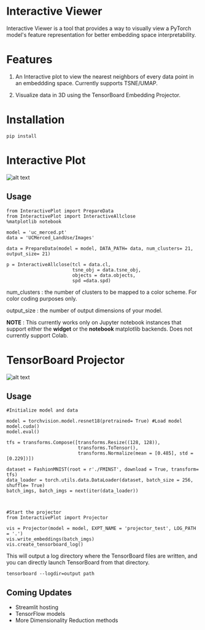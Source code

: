 # Interactive Viewer

Interactive Viewer is a tool that provides a way to visually view a PyTorch model's feature representation for better embedding space interpretability.

# Features

1. An Interactive plot to view the nearest neighbors of every data point in an embeddding space. Currently supports TSNE/UMAP. 

2. Visualize data in 3D using the TensorBoard Embedding Projector.

# Installation

``` 
pip install 
```

# Interactive Plot 



![alt text](https://s4.gifyu.com/images/2021-03-24-03-33-49-2.gif "Interactive Plot")


## Usage

```
from InteractivePlot import PrepareData
from InteractivePlot import InteractiveAllclose
%matplotlib notebook

model = 'uc_merced.pt'
data = 'UCMerced_LandUse/Images'

data = PrepareData(model = model, DATA_PATH= data, num_clusters= 21, output_size= 21)

p = InteractiveAllclose(tcl = data.cl, 
                        tsne_obj = data.tsne_obj, 
                        objects = data.objects, 
                        spd =data.spd)
```

num_clusters : the number of clusters to be mapped to a color scheme. For color coding purposes only.

output_size : the number of output dimensions of your model.

**NOTE** : This currently works only on Jupyter notebook instances that support either the __widget__ or the __notebook__ matplotlib backends. Does not currently support Colab. 


# TensorBoard Projector


![alt text](https://s4.gifyu.com/images/2021-03-24-04-14-10.gif "TensorBoard Projector")

## Usage 

```
#Initialize model and data

model = torchvision.model.resnet18(pretrained= True) #Load model
model.cuda()
model.eval()

tfs = transforms.Compose([transforms.Resize((128, 128)), 
                          transforms.ToTensor(),
                          transforms.Normalize(mean = [0.485], std = [0.229])])

dataset = FashionMNIST(root = r'./FMINST', download = True, transform= tfs)
data_loader = torch.utils.data.DataLoader(dataset, batch_size = 256, shuffle= True)
batch_imgs, batch_imgs = next(iter(data_loader))



#Start the projector
from InteractivePlot import Projector

vis = Projector(model = model, EXPT_NAME = 'projector_test', LOG_PATH = '.')
vis.write_embeddings(batch_imgs)
vis.create_tensorboard_log()

```

This will output a log directory where the TensorBoard files are written, and you can directly launch TensorBoard from that directory. 

```
tensorboard --logdir=output path
```



## Coming Updates
- Streamlit hosting
- TensorFlow models
- More Dimensionality Reduction methods